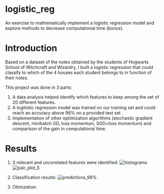 # logistic_reg
An exercise to mathematically implement a logistic regression model and explore methods to decrease computational time (bonus).

# Introduction
Based on a dataset of the notes obtained by the students of Hogwarts School of Witchcraft and Wizardry, I built a logistic regression that could classify to which of the 4 houses each student belongs to in function of their notes.

This project was done in 3 parts:
1. A data analysis helped identify which features to keep among the set of 20 different features.
2. A logitistic regression model was trained on our training set and could reach an accuracy above 98% on a provided test set .
3. Implementation of other optimization algorithms (stochastic gradient descent, minibatch GD, loss momentum, SGD+loss momentum) and comparison of the gain in computational time.

# Results
1. 3 relevant and uncorelated features were identified:
![histograms](https://github.com/E33aS42/logistic_reg/assets/66993020/9c467e84-5ff9-4fb9-8182-c747be78a9ef)
![pair_plot_5](https://github.com/E33aS42/logistic_reg/assets/66993020/919e3673-d524-4d27-94fc-0b6213e3f9aa)

2. Classification results:
![predictions_98%](https://github.com/E33aS42/logistic_reg/assets/66993020/01e5492e-708d-45d9-996e-d481a4d063b4)

3. Otimization:
